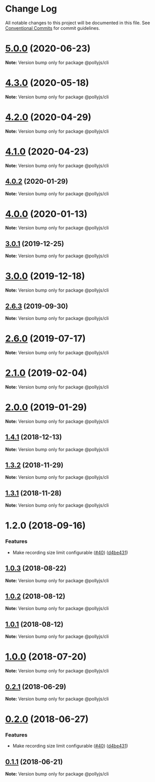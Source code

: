 # Change Log

All notable changes to this project will be documented in this file.
See [Conventional Commits](https://conventionalcommits.org) for commit guidelines.

# [5.0.0](https://github.com/netflix/pollyjs/tree/master/packages/@pollyjs/cli/compare/v4.3.0...v5.0.0) (2020-06-23)

**Note:** Version bump only for package @pollyjs/cli





# [4.3.0](https://github.com/netflix/pollyjs/tree/master/packages/@pollyjs/cli/compare/v4.2.1...v4.3.0) (2020-05-18)

**Note:** Version bump only for package @pollyjs/cli





# [4.2.0](https://github.com/netflix/pollyjs/tree/master/packages/@pollyjs/cli/compare/v4.1.0...v4.2.0) (2020-04-29)

**Note:** Version bump only for package @pollyjs/cli





# [4.1.0](https://github.com/netflix/pollyjs/tree/master/packages/@pollyjs/cli/compare/v4.0.4...v4.1.0) (2020-04-23)

**Note:** Version bump only for package @pollyjs/cli





## [4.0.2](https://github.com/netflix/pollyjs/tree/master/packages/@pollyjs/cli/compare/v4.0.1...v4.0.2) (2020-01-29)

**Note:** Version bump only for package @pollyjs/cli





# [4.0.0](https://github.com/netflix/pollyjs/tree/master/packages/@pollyjs/cli/compare/v3.0.2...v4.0.0) (2020-01-13)

**Note:** Version bump only for package @pollyjs/cli





## [3.0.1](https://github.com/netflix/pollyjs/tree/master/packages/@pollyjs/cli/compare/v3.0.0...v3.0.1) (2019-12-25)

**Note:** Version bump only for package @pollyjs/cli





# [3.0.0](https://github.com/netflix/pollyjs/tree/master/packages/@pollyjs/cli/compare/v2.7.0...v3.0.0) (2019-12-18)

**Note:** Version bump only for package @pollyjs/cli





## [2.6.3](https://github.com/netflix/pollyjs/tree/master/packages/@pollyjs/cli/compare/v2.6.2...v2.6.3) (2019-09-30)

**Note:** Version bump only for package @pollyjs/cli





# [2.6.0](https://github.com/netflix/pollyjs/tree/master/packages/@pollyjs/cli/compare/v2.5.0...v2.6.0) (2019-07-17)

**Note:** Version bump only for package @pollyjs/cli





# [2.1.0](https://github.com/netflix/pollyjs/tree/master/packages/@pollyjs/cli/compare/v2.0.0...v2.1.0) (2019-02-04)

**Note:** Version bump only for package @pollyjs/cli





# [2.0.0](https://github.com/netflix/pollyjs/tree/master/packages/@pollyjs/cli/compare/v1.4.2...v2.0.0) (2019-01-29)

**Note:** Version bump only for package @pollyjs/cli





## [1.4.1](https://github.com/netflix/pollyjs/tree/master/packages/@pollyjs/cli/compare/v1.4.0...v1.4.1) (2018-12-13)

**Note:** Version bump only for package @pollyjs/cli





## [1.3.2](https://github.com/netflix/pollyjs/tree/master/packages/@pollyjs/cli/compare/v1.3.1...v1.3.2) (2018-11-29)

**Note:** Version bump only for package @pollyjs/cli





## [1.3.1](https://github.com/netflix/pollyjs/tree/master/packages/@pollyjs/cli/compare/v1.2.0...v1.3.1) (2018-11-28)

**Note:** Version bump only for package @pollyjs/cli





<a name="1.2.0"></a>
# 1.2.0 (2018-09-16)


### Features

* Make recording size limit configurable ([#40](https://github.com/netflix/pollyjs/tree/master/packages/[@pollyjs](https://github.com/pollyjs)/cli/issues/40)) ([d4be431](https://github.com/netflix/pollyjs/tree/master/packages/@pollyjs/cli/commit/d4be431))




<a name="1.0.3"></a>
## [1.0.3](https://github.com/netflix/pollyjs/tree/master/packages/@pollyjs/cli/compare/@pollyjs/cli@1.0.2...@pollyjs/cli@1.0.3) (2018-08-22)




**Note:** Version bump only for package @pollyjs/cli

<a name="1.0.2"></a>
## [1.0.2](https://github.com/netflix/pollyjs/tree/master/packages/@pollyjs/cli/compare/@pollyjs/cli@1.0.1...@pollyjs/cli@1.0.2) (2018-08-12)




**Note:** Version bump only for package @pollyjs/cli

<a name="1.0.1"></a>
## [1.0.1](https://github.com/netflix/pollyjs/tree/master/packages/@pollyjs/cli/compare/@pollyjs/cli@1.0.0...@pollyjs/cli@1.0.1) (2018-08-12)




**Note:** Version bump only for package @pollyjs/cli

<a name="1.0.0"></a>
# [1.0.0](https://github.com/netflix/pollyjs/tree/master/packages/@pollyjs/cli/compare/@pollyjs/cli@0.2.1...@pollyjs/cli@1.0.0) (2018-07-20)




**Note:** Version bump only for package @pollyjs/cli

<a name="0.2.1"></a>
## [0.2.1](https://github.com/netflix/pollyjs/tree/master/packages/@pollyjs/cli/compare/@pollyjs/cli@0.2.0...@pollyjs/cli@0.2.1) (2018-06-29)




**Note:** Version bump only for package @pollyjs/cli

<a name="0.2.0"></a>
# [0.2.0](https://github.com/netflix/pollyjs/tree/master/packages/@pollyjs/cli/compare/@pollyjs/cli@0.1.1...@pollyjs/cli@0.2.0) (2018-06-27)


### Features

* Make recording size limit configurable ([#40](https://github.com/netflix/pollyjs/tree/master/packages/[@pollyjs](https://github.com/pollyjs)/cli/issues/40)) ([d4be431](https://github.com/netflix/pollyjs/tree/master/packages/@pollyjs/cli/commit/d4be431))




<a name="0.1.1"></a>
## [0.1.1](https://github.com/netflix/pollyjs/tree/master/packages/@pollyjs/cli/compare/@pollyjs/cli@0.1.0...@pollyjs/cli@0.1.1) (2018-06-21)




**Note:** Version bump only for package @pollyjs/cli
